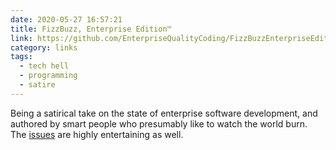 ```yaml
---
date: 2020-05-27 16:57:21
title: FizzBuzz, Enterprise Edition™️
link: https://github.com/EnterpriseQualityCoding/FizzBuzzEnterpriseEdition
category: links
tags:
  - tech hell
  - programming
  - satire
---
```


Being a satirical take on the state of enterprise software development, and authored by smart people who presumably like to watch the world burn. The [issues](https://github.com/EnterpriseQualityCoding/FizzBuzzEnterpriseEdition/issues) are highly entertaining as well.
